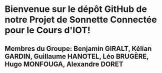 # Bienvenue sur le dépôt GitHub de notre Projet de Sonnette Connectée pour le Cours d'IOT!
## Membres du Groupe: Benjamin GIRALT, Kélian GARDIN, Guillaume HANOTEL, Léo BRUGÈRE, Hugo MONFOUGA, Alexandre DORET